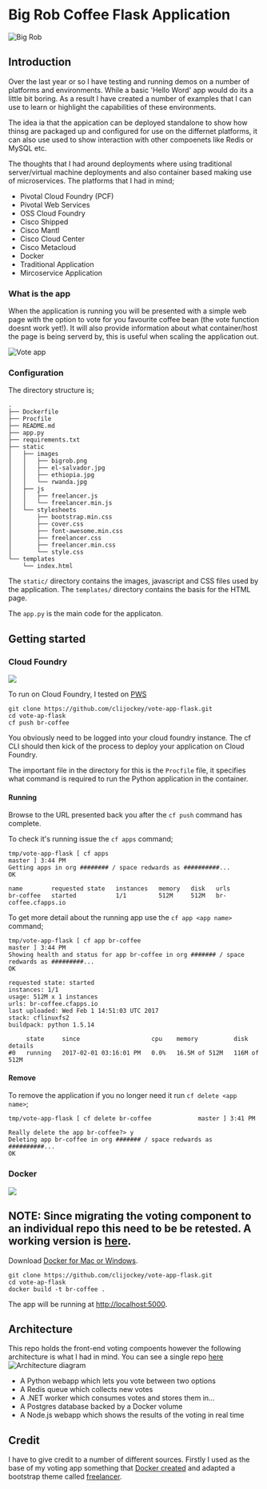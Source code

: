 # Big Rob Coffee Flask Application

![Big Rob](https://res.cloudinary.com/dalqykxs4/image/upload/c_scale,w_74/v1485962518/GitHub/bigrob-transparant.png)

## Introduction

Over the last year or so I have testing and running demos on a number of platforms and environments. While a basic 'Hello Word' app would do its a little bit boring. As a result I have created a number of examples that I can use to learn or highlight the capabilities of these environments.

The idea ia that the appication can be deployed standalone to show how thinsg are packaged up and configured for use on the differnet platforms, it can also use used to show interaction with other compoenets like Redis or MySQL etc.


The thoughts that I had around deployments where using traditional server/virtual machine deployments and also container based making use of microservices. The platforms that I had in mind;

* Pivotal Cloud Foundry (PCF)
* Pivotal Web Services
* OSS Cloud Foundry
* Cisco Shipped
* Cisco Mantl
* Cisco Cloud Center
* Cisco Metacloud
* Docker
* Traditional Application
* Mircoservice Application

### What is the app
When the application is running you will be presented with a simple web page with the option to vote for you favourite coffee bean (the vote function doesnt work yet!). It will also provide information about what container/host the page is being serverd by, this is useful when scaling the application out.

![Vote app](https://res.cloudinary.com/dalqykxs4/image/upload/v1485962497/GitHub/Big-Rob-Coffee.png)

### Configuration

The directory structure is;

```
.
├── Dockerfile
├── Procfile
├── README.md
├── app.py
├── requirements.txt
├── static
│   ├── images
│   │   ├── bigrob.png
│   │   ├── el-salvador.jpg
│   │   ├── ethiopia.jpg
│   │   └── rwanda.jpg
│   ├── js
│   │   ├── freelancer.js
│   │   └── freelancer.min.js
│   └── stylesheets
│       ├── bootstrap.min.css
│       ├── cover.css
│       ├── font-awesome.min.css
│       ├── freelancer.css
│       ├── freelancer.min.css
│       └── style.css
└── templates
    └── index.html
```
The ```static/``` directory contains the images, javascript and CSS files used by the application. The ```templates/``` directory contains the basis for the HTML page.

The ```app.py``` is the main code for the applicaton.

## Getting started



### Cloud Foundry

![](https://res.cloudinary.com/dalqykxs4/image/upload/c_scale,h_200/v1485969236/GitHub/cloud-foundry.png)

To run on Cloud Foundry, I tested on [PWS](http://run.pivotal.io)

```
git clone https://github.com/clijockey/vote-app-flask.git
cd vote-ap-flask
cf push br-coffee
```

You obviously need to be logged into your cloud foundry instance.
The cf CLI should then kick of the process to deploy your application on Cloud Foundry.

The important file in the directory for this is the ```Procfile``` file, it specifies what command is required to run the Python application in the container.

#### Running

Browse to the URL presented back you after the ```cf push``` command has complete.

To check it's running issue the ```cf apps``` command;

```
tmp/vote-app-flask [ cf apps                                                                                                                             master ] 3:44 PM
Getting apps in org ######## / space redwards as ##########...
OK

name        requested state   instances   memory   disk   urls
br-coffee   started           1/1         512M     512M   br-coffee.cfapps.io

```

To get more detail about the running app use the ```cf app <app name>``` command;

```
tmp/vote-app-flask [ cf app br-coffee                                                                                                                    master ] 3:44 PM
Showing health and status for app br-coffee in org ####### / space redwards as #########...
OK

requested state: started
instances: 1/1
usage: 512M x 1 instances
urls: br-coffee.cfapps.io
last uploaded: Wed Feb 1 14:51:03 UTC 2017
stack: cflinuxfs2
buildpack: python 1.5.14

     state     since                    cpu    memory          disk           details
#0   running   2017-02-01 03:16:01 PM   0.0%   16.5M of 512M   116M of 512M
```

#### Remove

To remove the application if you no longer need it run ```cf delete <app name>```;

```
tmp/vote-app-flask [ cf delete br-coffee             master ] 3:41 PM

Really delete the app br-coffee?> y
Deleting app br-coffee in org ####### / space redwards as ##########...
OK
```

### Docker

![](https://res.cloudinary.com/dalqykxs4/image/upload/v1485969236/GitHub/Docker_logo.png)

NOTE: Since migrating the voting component to an individual repo this need to be be retested. A working version is [here](https://github.com/clijockey/miggins-vote-app).
-----

Download [Docker for Mac or Windows](https://www.docker.com/products/overview).

```
git clone https://github.com/clijockey/vote-app-flask.git
cd vote-ap-flask
docker build -t br-coffee .

```


The app will be running at [http://localhost:5000](http://localhost:5000).

## Architecture

This repo holds the front-end voting compoents however the following architecture is what I had in mind. You can see a single repo [here](https://github.com/clijockey/miggins-vote-app) 
![Architecture diagram](https://res.cloudinary.com/dalqykxs4/image/upload/v1485963209/GitHub/architecture.png)

* A Python webapp which lets you vote between two options
* A Redis queue which collects new votes
* A .NET worker which consumes votes and stores them in…
* A Postgres database backed by a Docker volume
* A Node.js webapp which shows the results of the voting in real time

## Credit

I have to give credit to a number of different sources. Firstly I used as the base of my voting app something that [Docker created](https://github.com/docker/example-voting-app) and adapted a bootstrap theme called [freelancer](https://github.com/BlackrockDigital/startbootstrap-freelancer).

